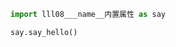 
<BlogInfo id="745" title="9.name内置属性" author="白日梦想猿" pv=0 read_times=0 pre_cost_time="0分2秒" category="模块" tag_list="['模块']" create_time="2020.03.18 14:04:24" update_time="2020.03.18 14:05:55" />

```python
import lll08___name__内置属性 as say

say.say_hello()


```

